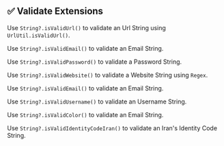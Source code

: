## ✅ Validate Extensions

Use `String?.isValidUrl()` to validate an Url String using `UrlUtil.isValidUrl()`.

Use `String?.isValidEmail()` to validate an Email String.

Use `String?.isValidPassword()` to validate a Password String.

Use `String?.isValidWebsite()` to validate a Website String using `Regex`.

Use `String?.isValidEmail()` to validate an Email String.

Use `String?.isValidUsername()` to validate an Username String.

Use `String?.isValidColor()` to validate an Email String.

Use `String?.isValidIdentityCodeIran()` to validate an Iran's Identity Code String.

<!--stackedit_data:
eyJoaXN0b3J5IjpbMTk3OTExMjU0Ml19
-->